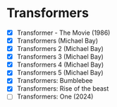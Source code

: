 # Transformers

- [x]  Transformer - The Movie (1986)
- [x]  Transformers (Michael Bay)
- [x]  Transformers 2 (Michael Bay)
- [x]  Transformers 3 (Michael Bay)
- [x]  Transformers 4 (Michael Bay)
- [x]  Transformers 5 (Michael Bay)
- [x]  Transformers: Bumblebee
- [x]  Transformers: Rise of the beast
- [ ]  Transformers: One (2024)